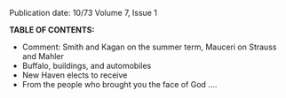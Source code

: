 Publication date: 10/73
Volume 7, Issue 1

**TABLE OF CONTENTS:**
- Comment: Smith and Kagan on the summer term, Mauceri on Strauss and Mahler
- Buffalo, buildings, and automobiles
- New Haven elects to receive
- From the people who brought you the face of God ....

